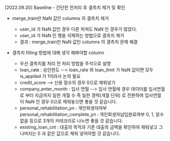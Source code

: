 [2022.09.20] Baseline - 간단한 전처리 후 결측치 제거 및 확인


* merge_train만 NaN 값인 columns 의 결측치 제거
	- user_id 가 NaN 값인 경우 다른 피쳐도 NaN 인 경우가 많았다.
	- user_id 가 NaN 인 행을 삭제하는 방법으로 결측치 제거
	- 결과 : merge_train만 NaN 값인 columns 의 결측치 문제 해결

* 결측치 filling 방법에 대해 생각 해봐야할 column
	- 우선 결측치를 처리 전 처리 방법을 주석으로 설명
	- loan_rate : 승인한도 -->  loan_rate 와 loan_limit 가 NaN 값이면 모두 is_appiled 가 1이라서
	  논의 필요
	- credit_score --> 신용 점수의 경우 0으로 채워넣기
	- company_enter_month  : 입사 연월 --> 입사 연월에 경우 데이터를 입사연월로 부터 지금까지 일한 개월 수 
	즉 일한 경력(개월 단위) 로 전환하여 입사연월이 NaN 인 경우 0으로 채워놓으면 좋을 것 같습니다.
	- personal_rehabilitation_yn : 개인회생자여부 personal_rehabilitation_complete_yn : 개인회생자납입완료여부
	  0, 1, 알수없음 등으로 3개의 카테코리로 나누면 좋을 것 같습니다.
	- existing_loan_cnt : 대출의 목적과 기존 대출의 금액을 확인하여 채워넣고 그 나머지는 0 과 같은 값으로 채워
	넣어야할 것 같습니다.
